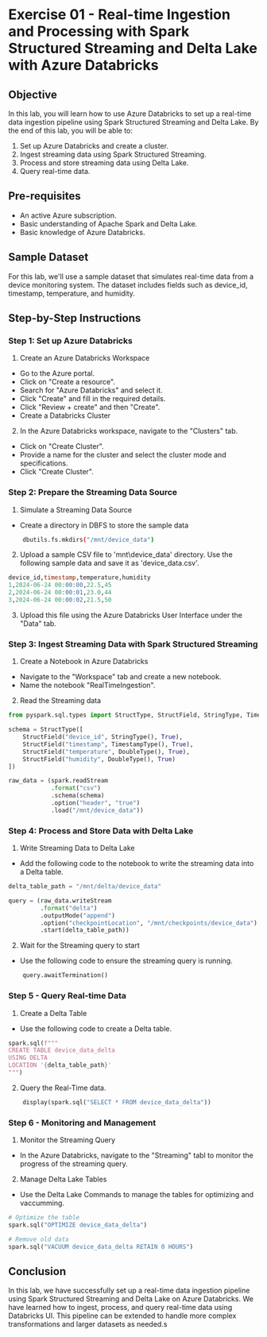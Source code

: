 # Exercise 01 - Real-time Ingestion and Processing with Spark Structured Streaming and Delta Lake with Azure Databricks

## Objective
In this lab, you will learn how to use Azure Databricks to set up a real-time data ingestion pipeline using Spark Structured Streaming and Delta Lake. By the end of this lab, you will be able to:

1. Set up Azure Databricks and create a cluster.
2. Ingest streaming data using Spark Structured Streaming.
3. Process and store streaming data using Delta Lake.
4. Query real-time data.

## Pre-requisites
- An active Azure subscription.
- Basic understanding of Apache Spark and Delta Lake.
- Basic knowledge of Azure Databricks.

## Sample Dataset
For this lab, we'll use a sample dataset that simulates real-time data from a device monitoring system. The dataset includes fields such as device_id, timestamp, temperature, and humidity.

## Step-by-Step Instructions
### Step 1: Set up Azure Databricks

1. Create an Azure Databricks Workspace

- Go to the Azure portal.
- Click on "Create a resource".
- Search for "Azure Databricks" and select it.
- Click "Create" and fill in the required details.
- Click "Review + create" and then "Create".
- Create a Databricks Cluster

2. In the Azure Databricks workspace, navigate to the "Clusters" tab.

- Click on "Create Cluster".
- Provide a name for the cluster and select the cluster mode and specifications.
- Click "Create Cluster".

### Step 2: Prepare the Streaming Data Source
1. Simulate a Streaming Data Source

- Create a directory in DBFS to store the sample data
```sh
    dbutils.fs.mkdirs("/mnt/device_data")
```

2. Upload a sample CSV file to 'mnt\device_data' directory. Use the following sample data and save it as 'device_data.csv'.

```sql
device_id,timestamp,temperature,humidity
1,2024-06-24 00:00:00,22.5,45
2,2024-06-24 00:00:01,23.0,44
3,2024-06-24 00:00:02,21.5,50
```

3. Upload this file using the Azure Databricks User Interface under the "Data" tab.

### Step 3: Ingest Streaming Data with Spark Structured Streaming

1. Create a Notebook in Azure Databricks

- Navigate to the "Workspace" tab and create a new notebook.
- Name the notebook "RealTimeIngestion".

2. Read the Streaming data
```python
from pyspark.sql.types import StructType, StructField, StringType, TimestampType, DoubleType

schema = StructType([
    StructField("device_id", StringType(), True),
    StructField("timestamp", TimestampType(), True),
    StructField("temperature", DoubleType(), True),
    StructField("humidity", DoubleType(), True)
])

raw_data = (spark.readStream
            .format("csv")
            .schema(schema)
            .option("header", "true")
            .load("/mnt/device_data"))
```

### Step 4: Process and Store Data with Delta Lake
1. Write Streaming Data to Delta Lake

- Add the following code to the notebook to write the streaming data into a Delta table.
```python
delta_table_path = "/mnt/delta/device_data"

query = (raw_data.writeStream
         .format("delta")
         .outputMode("append")
         .option("checkpointLocation", "/mnt/checkpoints/device_data")
         .start(delta_table_path))
```

2. Wait for the Streaming query to start
- Use the following code to ensure the streaming query is running.

```python
    query.awaitTermination()
```
### Step 5 - Query Real-time Data

1. Create a Delta Table
- Use the following code to create a Delta table.

```python
spark.sql(f"""
CREATE TABLE device_data_delta
USING DELTA
LOCATION '{delta_table_path}'
""")
```

2. Query the Real-Time data.
```python
    display(spark.sql("SELECT * FROM device_data_delta"))
```

### Step 6 - Monitoring and Management
1. Monitor the Streaming Query
- In the Azure Databricks, navigate to the "Streaming" tabl to monitor the progress of the streaming query.

2. Manage Delta Lake Tables
- Use the Delta Lake Commands to manage the tables for optimizing and vaccumming.

```Python
# Optimize the table
spark.sql("OPTIMIZE device_data_delta")

# Remove old data
spark.sql("VACUUM device_data_delta RETAIN 0 HOURS")

```

## Conclusion
In this lab, we have successfully set up a real-time data ingestion pipeline using Spark Structured Streaming and Delta Lake on Azure Databricks. We have learned how to ingest, process, and query real-time data using Databricks UI. This pipeline can be extended to handle more complex transformations and larger datasets as needed.s